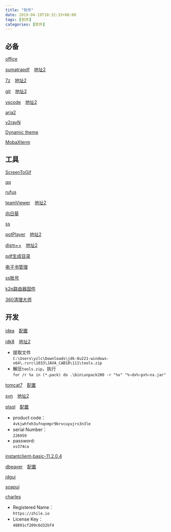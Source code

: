 ```yaml
---
title: "软件"
date: 2019-04-19T10:32:33+08:00
tags: [软件]
categories: [软件]
---
```


## 必备
[office](https://otp.landian.vip/redirect/download.html)

[sumatrapdf](https://sumatrapdfreader.org/downloadafter.html)&emsp;[地址2](https://sm.myapp.com/original/Office/SumatraPDF-3.1.2-64-install.exe)

[7z](https://7-zip.org/a/7z1900-x64.exe)&emsp;[地址2](https://dl.softmgr.qq.com/original/Compression/7z1900-x64.exe)

[git](https://git-scm.com/downloads)&emsp;[地址2](https://dl.softmgr.qq.com/original/Development/Git-2.25.1-64-bit.exe)

[vscode](https://code.visualstudio.com/docs/?dv=win64user)&emsp;[地址2](https://dl.softmgr.qq.com/original/Development/VSCodeUserSetup-x64-1.40.2.exe)

[aria2](/files/soft/aria2.zip)

[v2rayN](https://github.com/2dust/v2rayN/releases)

[Dynamic theme](https://microsoft.com/store/productId/9NBLGGH1ZBKW)

[MobaXterm](https://mobaxterm.mobatek.net/download-home-edition.html)

## 工具
[ScreenToGif](https://microsoft.com/store/productId/9N3SQK8PDS8G)

[qq](https://microsoft.com/store/productId/9NHLGF0ZWC5S)

[rufus](https://github.com/pbatard/rufus/releases)

[teamViewer](https://download.teamviewer.com/download/TeamViewerPortable.zip)&emsp;[地址2](https://dl.softmgr.qq.com/original/net_app/TeamViewer_Setup_15.3.2682.0.exe)

[向日葵](https://sunlogin.oray.com/personal/download/)

[ss](https://github.com/shadowsocks/shadowsocks-windows/releases)

[potPlayer](https://videohelp.com/software/PotPlayer/old-versions#download)&emsp;[地址2](https://dl.softmgr.qq.com/original/Video/PotPlayerSetup64_1.7.16291_1.exe)

[dism++](https://chuyu.me/zh-Hans/index.html)&emsp;[地址2](https://dl.softmgr.qq.com/original/System/Dism10.1.1000.100.zip)

[pdf生成目录](https://github.com/ifnoelse/pdf-bookmark)

[电子书管理](https://calibre-ebook.com/download_windows)

[ss账号](https://github.com/selierlin/Share-SSR-V2ray)

[k2p路由器固件](https://github.com/hanwckf/rt-n56u)

[360清理大师](http://down.360safe.com/360CleanMasterPC/Setup_360CleanMaster.exe)
## 开发
[idea](https://jetbrains.com/idea/download/download-thanks.html?platform=windowsZip&code=IIC)&emsp;[配置](/post/config/win/idea)

[jdk8](https://oracle.com/technetwork/java/javase/downloads/jdk8-downloads-2133151.html)&emsp;[地址2](https://dl.softmgr.qq.com/original/Development/jdk-8u191-windows-x64-8.0.1910.12.exe)
- 提取文件  
`C:\Users\yzlc\Downloads\jdk-8u221-windows-x64\.rsrc\1033\JAVA_CAB10\111\tools.zip`
- 解压`tools.zip`，执行  
`for /r %x in (*.pack) do .\bin\unpack200 -r "%x" "%~dx%~px%~nx.jar"`

[tomcat7](https://tomcat.apache.org/download-70.cgi)&emsp;[配置](/post/config/win/tomcat)

[svn](https://osdn.net/projects/tortoisesvn/storage/1.13.1/Application/TortoiseSVN-1.13.1.28686-x64-svn-1.13.0.msi/)&emsp;[地址2](https://dl.softmgr.qq.com/original/Development/TortoiseSVN-1.13.1.28686-x64-svn-1.13.0.msi)

[plsql](http://www.allroundautomations.com/files/plsqldev1306x64.msi)&emsp;[配置](https://yzlc.xyz/post/config/win/plsql/)
- product code：  
  `4vkjwhfeh3ufnqnmpr9brvcuyujrx3n3le`
- serial Number：  
  `226959`
- password:  
  `xs374ca`

[instantclient-basic-11.2.0.4](https://www.oracle.com/database/technologies/instant-client/winx64-64-downloads.html)

[dbeaver](https://microsoft.com/store/apps/9PNKDR50694P)&emsp;[配置](/post/config/win/dbeaver)

[jdgui](/files/soft/jdgui.zip)

[soapui](http://smartbearsoftware.com/distrib/soapui/3.0.1/soapui-3.0.1-windows-bin.zip)

[charles](https://charlesproxy.com/latest-release/download.do#)
- Registered Name：  
  `https://zhile.io`
- License Key：  
  `48891cf209c6d32bf4`